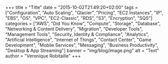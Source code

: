 +++
title = "Title"
date = "2015-10-02T21:49:20+02:00"
tags = ["Configuration", "Auto Scaling", "Glacier", "Pricing", "EC2 Instances", "IP", "EBS", "OS", "VPC", "EC2-Classic", "RDS", "S3", "Encryption", "SQS"]
categories = ["AWS", "Did You Know", "Compute", "Storage", "Database", "Networking & Content Delivery", "Migration", "Developer Tools", "Management Tools", "Security, Identity & Compliance", "Analytics", "Artificial Intelligence", "Internet of Things", "Contact Center", "Game Development", "Mobile Services", "Messaging", "Business Productivity", "Desktop & App Streaming"]
banner = "img/blog/image.png"
alt = "Text"
author = "Veronique Robitaille"
+++

